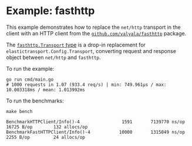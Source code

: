 # Example: fasthttp

This example demonstrates how to replace the `net/http` transport in the client with an
HTTP client from the [`github.com/valyala/fasthttp`](https://godoc.org/github.com/valyala/fasthttp) package.

The [`fasthttp.Transport` type](./fasthttp.go) is a drop-in replacement for `elastictransport.Config.Transport`, converting
request and response object between `net/http` and `fasthttp`.

To run the example:

    go run cmd/main.go
    # 1000 requests in 1.07 (933.4 req/s) | min: 749.961µs / max: 10.003318ms / mean: 1.013992ms

To run the benchmarks:

    make bench

    BenchmarkHTTPClient/Info()-4         	    1591	   7139770 ns/op	   16725 B/op	     132 allocs/op
    BenchmarkFastHTTPClient/Info()-4     	   10000	   1315049 ns/op	    2255 B/op	      24 allocs/op
